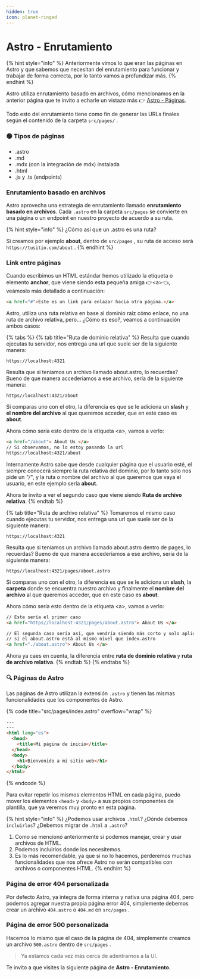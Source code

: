```yaml
---
hidden: true
icon: planet-ringed
---
```


# Astro - Enrutamiento

{% hint style="info" %}
Anteriormente vimos lo que eran las páginas en Astro y que sabemos que necesitan del enrutamiento para funcionar y trabajar de forma correcta, por lo tanto vamos a profundizar más.
{% endhint %}

Astro utiliza enrutamiento basado en archivos, cómo mencionamos en la anterior página que te invito a echarle un vistazo más 👉 [Astro - Páginas](astro-paginas.md).

Todo esto del enrutamiento tiene como fin de generar las URLs finales según el contenido de la carpeta `src/pages/` .

### 🟢 Tipos de páginas

* .astro
* .md
* .mdx (con la integración de mdx) instalada
* .html
* .js y .ts (endpoints)

### Enrutamiento basado en archivos

Astro aprovecha una estrategia de enrutamiento llamado **enrutamiento basado en archivos**. Cada `.astro`  en la carpeta `src/pages`  se convierte en una página o un endpoint en nuestro proyecto de acuerdo a su ruta.

{% hint style="info" %}
¿Cómo así que un .astro es una ruta?

Si creamos por ejemplo **about**, dentro de `src/pages` , su ruta de acceso será `https://tusitio.com/about` .
{% endhint %}

### Link entre páginas

Cuando escribimos un HTML estándar hemos utilizado la etiqueta o elemento **anchor**, que viene siendo esta pequeña amiga 👉\<a>👈, veámoslo más detallado a continuación:

```html
<a href="#">Este es un link para enlazar hacia otra página.</a>
```

Astro, utiliza una ruta relativa en base al dominio raíz cómo enlace, no una ruta de archivo relativa, pero... ¿Cómo es eso?, veamos a continuación ambos casos:

{% tabs %}
{% tab title="Ruta de dominio relativa" %}
Resulta que cuando ejecutas tu servidor, nos entrega una url que suele ser de la siguiente manera:

`https://localhost:4321`&#x20;

Resulta que si teníamos un archivo llamado about.astro, lo recuerdas? Bueno de que manera accederíamos a ese archivo, sería de la siguiente manera:

`https//localhost:4321/about`&#x20;

Si comparas uno con el otro, la diferencia es que se le adiciona un **slash** y **el nombre del archivo** al que queremos acceder, que en este caso es **about**.

Ahora cómo sería esto dentro de la etiqueta \<a>, vamos a verlo:

```html
<a href="/about"> About Us </a>
// Si observamos, no lo estoy pasando la url
https://localhost:4321/about
```

Internamente Astro sabe que desde cualquier página que el usuario esté, el siempre conocerá siempre la ruta relativa del dominio, por lo tanto solo nos pide un _"/"_, y la ruta o nombre del archivo al que queremos que vaya el usuario, en este ejemplo sería **about**.

Ahora te invito a ver el segundo caso que viene siendo **Ruta de archivo relativa**.
{% endtab %}

{% tab title="Ruta de archivo relativa" %}
Tomaremos el mismo caso cuando ejecutas tu servidor, nos entrega una url que suele ser de la siguiente manera:

`https://localhost:4321`&#x20;

Resulta que si teníamos un archivo llamado about.astro dentro de pages, lo recuerdas? Bueno de que manera accederíamos a ese archivo, sería de la siguiente manera:

`https//localhost:4321/pages/about.astro`&#x20;

Si comparas uno con el otro, la diferencia es que se le adiciona un **slash**, la **carpeta** donde se encuentra nuestro archivo y finalmente el **nombre** **del archivo** al que queremos acceder, que en este caso es **about**.

Ahora cómo sería esto dentro de la etiqueta \<a>, vamos a verlo:

```html
// Este sería el primer caso
<a href="https//localhost:4321/pages/about.astro"> About Us </a>

// El segunda caso sería así, que vendría siendo más corto y solo aplica
// si el about.astro está al mismo nivel que index.astro
<a href="./about.astro"> About Us </a>
```

Ahora ya caes en cuenta, la diferencia entre **ruta de dominio relativa** y **ruta de archivo relativa**.
{% endtab %}
{% endtabs %}

### 🔍  Páginas de Astro

Las páginas de Astro utilizan la extensión `.astro`  y tienen las mismas funcionalidades que los componentes de Astro.

{% code title="src/pages/index.astro" overflow="wrap" %}
```html
---
---
<html lang="es">
  <head>
    <title>Mi página de inicio</title>
  </head>
  <body>
    <h1>Bienvenido a mi sitio web</h1>
  </body>
</html>
```
{% endcode %}

Para evitar repetir los mismos elementos HTML en cada página, puedo mover los elementos `<head>`  y `<body>`  a sus propios componentes de plantilla, que ya veremos muy pronto en esta página.

{% hint style="info" %}
¿Podemos usar archivos `.html`? ¿Dónde debemos `incluirlos`? ¿Debemos migrar de `.html` a `.astro`?

1. Como se mencionó anteriormente si podemos manejar, crear y usar archivos de HTML.
2. Podemos incluirlos donde los necesitemos.
3. Es lo más recomendable, ya que si no lo hacemos, perderemos muchas funcionalidades que nos ofrece Astro no serán compatibles con archivos o componentes HTML.
{% endhint %}

### Página de error 404 personalizada

Por defecto Astro, ya integra de forma interna y nativa una página 404, pero podemos agregar nuestra propia página error 404, simplemente debemos crear un archivo `404.astro`  o `404.md`  en `src/pages` .

### Página de error 500 personalizada

Hacemos lo mismo que el caso de la página de 404, simplemente creamos un archivo `500.astro`  dentro de `src/pages` .

> Ya estamos cada vez más cerca de adentrarnos a la UI.

Te invito a que visites la siguiente página de **Astro - Enrutamiento**.
